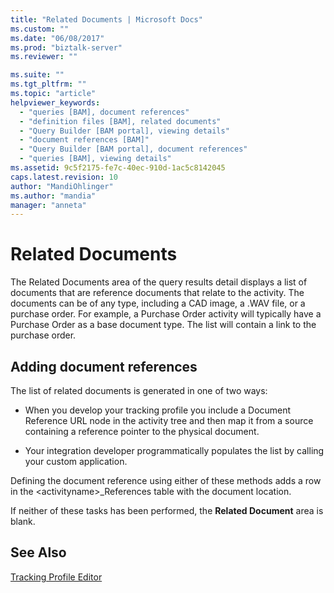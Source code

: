 ```yaml
---
title: "Related Documents | Microsoft Docs"
ms.custom: ""
ms.date: "06/08/2017"
ms.prod: "biztalk-server"
ms.reviewer: ""

ms.suite: ""
ms.tgt_pltfrm: ""
ms.topic: "article"
helpviewer_keywords: 
  - "queries [BAM], document references"
  - "definition files [BAM], related documents"
  - "Query Builder [BAM portal], viewing details"
  - "document references [BAM]"
  - "Query Builder [BAM portal], document references"
  - "queries [BAM], viewing details"
ms.assetid: 9c5f2175-fe7c-40ec-910d-1ac5c8142045
caps.latest.revision: 10
author: "MandiOhlinger"
ms.author: "mandia"
manager: "anneta"
---
```

# Related Documents
The Related Documents area of the query results detail displays a list of documents that are reference documents that relate to the activity. The documents can be of any type, including a CAD image, a .WAV file, or a purchase order. For example, a Purchase Order activity will typically have a Purchase Order as a base document type. The list will contain a link to the purchase order.  
  
## Adding document references  
 The list of related documents is generated in one of two ways:  
  
-   When you develop your tracking profile you include a Document Reference URL node in the activity tree and then map it from a source containing a reference pointer to the physical document.  
  
-   Your integration developer programmatically populates the list by calling your custom application.  
  
 Defining the document reference using either of these methods adds a row in the \<activityname\>_References table with the document location.  
  
 If neither of these tasks has been performed, the **Related Document** area is blank.  
  
## See Also  
 [Tracking Profile Editor](../core/tracking-profile-editor.md)